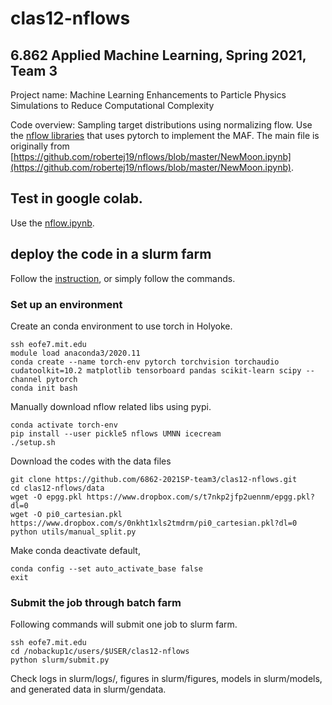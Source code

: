 # clas12-nflows
## 6.862 Applied Machine Learning, Spring 2021, Team 3
Project name: Machine Learning Enhancements to Particle Physics Simulations to Reduce Computational Complexity

Code overview: Sampling target distributions using normalizing flow. Use the [nflow libraries](https://github.com/bayesiains/nflows) that uses pytorch to implement the MAF. The main file is originally from [https://github.com/robertej19/nflows/blob/master/NewMoon.ipynb](https://github.com/robertej19/nflows/blob/master/NewMoon.ipynb).

## Test in google colab.

Use the [nflow.ipynb](nflow.ipynb).

## deploy the code in a slurm farm
Follow the [instruction](https://researchcomputing.princeton.edu/support/knowledge-base/pytorch#install), or simply follow the commands.

### Set up an environment

Create an conda environment to use torch in Holyoke.
```
ssh eofe7.mit.edu
module load anaconda3/2020.11
conda create --name torch-env pytorch torchvision torchaudio cudatoolkit=10.2 matplotlib tensorboard pandas scikit-learn scipy --channel pytorch
conda init bash
```

Manually download nflow related libs using pypi.
```
conda activate torch-env
pip install --user pickle5 nflows UMNN icecream
./setup.sh
```

Download the codes with the data files
```
git clone https://github.com/6862-2021SP-team3/clas12-nflows.git
cd clas12-nflows/data
wget -O epgg.pkl https://www.dropbox.com/s/t7nkp2jfp2uennm/epgg.pkl?dl=0
wget -O pi0_cartesian.pkl https://www.dropbox.com/s/0nkht1xls2tmdrm/pi0_cartesian.pkl?dl=0
python utils/manual_split.py
```

Make conda deactivate default,
```
conda config --set auto_activate_base false
exit
```

### Submit the job through batch farm

Following commands will submit one job to slurm farm.
```
ssh eofe7.mit.edu
cd /nobackup1c/users/$USER/clas12-nflows
python slurm/submit.py
```
Check logs in slurm/logs/, figures in slurm/figures, models in slurm/models, and generated data in slurm/gendata.